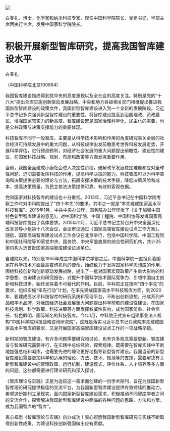 ![](images/23a2c77906f6a16949987261b037812b33b66b05a502ce4a074c86d938ff4d93.jpg)

白春礼，博士，化学家和纳米科技专家，现任中国科学院院长，党组书记，学部主席团执行主席，发展中国家科学院院长。

# 积极开展新型智库研究，提高我国智库建设水平

白春礼

（中国科学院北京100864)

我国智库建设始终得到党中央的高度重视以及全社会的高度关注。特别是党的“十八大”提出全面实施创新驱动发展战略，中央和地方各级相关部门相继提出推进我国新型智库建设的政策文件，我国新型智库建设进入到一个全新的发展阶段。习近平总书记多次强调新型智库建设的重要性，将智库建设提高到治国理政、资政启民、增强国家软实力的新高度。智库建设既是国家治理科学化、民主化的需要，也是公共政策与决策支撑能力的重要体现。

科技智库不同于一般智库，主要是从科学技术影响和作用的角度研究事关全局的社会经济可持续发展中的重大问题，从科技规律出发前瞻思考世界科技发展走势，开展科学评估，进行预测预判，对经济社会发展的重大问题提出前瞻性、建设性的建议，在国家科技战略、规划、布局和政策等方面发挥重要作用。

当前，我国全面建成小康社会进入决定性阶段，破解改革发展稳定难题和应对全球性问题，迫切需要发挥科技的作用，提高科学决策的能力。科技智库可以为科学咨询和决策提供必要的理论与方法，拓展支撑决策的技术手段，降低决策风险和成本，提高决策质量，为民主依法决策提供可靠、有效的客观依据。

党和国家对科技智库的建设也十分重视。2013年，习近平总书记在中国科学院考察工作时对中科院提出了“四个率先”的要求，其中之一就是“率先建成国家高水平科技智库”。2015年1月，中共中央办公厅、国务院办公厅印发了《关于加强中国特色新型智库建设的意见》，对中国科学院、中国工程院、中国科协等发挥国家高端科技智库提出了具体要求。2015年11月，习近平总书记主持召开中央全面深化改革领导小组第十八次会议，会议审议通过《国家高端智库建设试点工作方案》。随后，国家高端智库建设试点工作会议在北京举行，包括中国科学院、中国工程院和中国社科院等10家党中央、国务院、中央军委直属的综合性研究机构，共计25家机构入选首批国家高端智库建设试点单位。

自建院以来，特别是1955年成立中国科学院学部之后，中国科学院一直担负着国家在科学技术方面最高咨询机构的使命，始终致力于发挥国家科学思想库的作用，围绕科技创新和创新驱动发展战略，提出了一批对国家宏观政策产生重大影响的科学思想、咨询建议和研究报告，对提升中国科学技术国际竞争力、引领中国自主创新和科技进步，始终发挥着不可替代的作用。目前，中科院正在按照“四个率先”的要求，组织实施“率先行动”计划。在率先建成国家高水平科技智库方面，到2020年，要建成高水平科技智库的研究系统和管理平台，不断出创新思想，形成系列产品和学术品牌，对我国经济社会发展重大问题提出科学前瞻的建设性建议，在国家科技规划、科学政策、科技决策等方面发挥权威性影响，成为国家倚重、社会信任、特色鲜明、国际知名的科技智库。今年1月，中科院正式宣布组建事业法人机构“中国科学院科技战略咨询研究院”，这既是落实习近平总书记对我院率先建成国家高水平智库的要求，又是开展国家高端智库建设试点工作的一项战略举措。

新时期的智库建设，有许多问题需要研究和讨论，也有许多观念需要更新。智库建设与智库研究需要并行，在实践中总结经验，探索规律。既需要在智库实践中不断地加强总结和凝练，也需要先进的理论更好地指导新型智库建设。我国当前的新型智库建设需要更加科学和适用的理论、方法、技术、规范等的支撑，需要解决有关新型智库建设中的管理政策、运行机制、建设模式、评价体系、人才培养等多方面的问题。这些都需要进行理论研究和深入探讨。

《智库理论与实践》正是为适应这一需求而创建的一份学术期刊，旨在为我国新型智库理论研究提供极佳的交流平台，为我国新型智库建设提供有效持续的推动力。希望这份期刊立足现实，面向国家新型智库建设需求，积极推动不同智库学者之间的交流合作，探索解决我国新型智库建设中面临的各种问题的思路、方法和方案，成为我国智库的“智库”。

衷心祝愿《智库理论与实践》创办成功！衷心祝愿我国新型智库研究与实践不断取得创新性成果，为建设科技创新强国做出应有贡献。